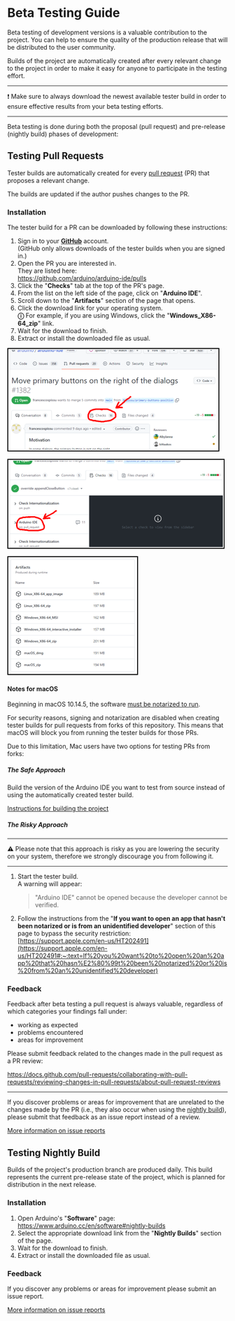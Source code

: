 <!-- Source: https://github.com/arduino/tooling-project-assets/blob/main/documentation-templates/contributor-guide/application/contributor-guide/beta-testing.md -->

# Beta Testing Guide

Beta testing of development versions is a valuable contribution to the project. You can help to ensure the quality of the production release that will be distributed to the user community.

Builds of the project are automatically created after every relevant change to the project in order to make it easy for anyone to participate in the testing effort.

---

❗ Make sure to always download the newest available tester build in order to ensure effective results from your beta testing efforts.

---

Beta testing is done during both the proposal (pull request) and pre-release (nightly build) phases of development:

## Testing Pull Requests

Tester builds are automatically created for every [pull request](https://docs.github.com/pull-requests/collaborating-with-pull-requests/proposing-changes-to-your-work-with-pull-requests/about-pull-requests) (PR) that proposes a relevant change.

The builds are updated if the author pushes changes to the PR.

### Installation

The tester build for a PR can be downloaded by following these instructions:

1. Sign in to your [**GitHub**](https://github.com/) account.<br />
   (GitHub only allows downloads of the tester builds when you are signed in.)
1. Open the PR you are interested in.<br />
   They are listed here:<br />
   https://github.com/arduino/arduino-ide/pulls
1. Click the "**Checks**" tab at the top of the PR's page.
1. From the list on the left side of the page, click on "**Arduino IDE**".
1. Scroll down to the "**Artifacts**" section of the page that opens.
1. Click the download link for your operating system.<br />
   **ⓘ** For example, if you are using Windows, click the "**Windows_X86-64_zip**" link.
1. Wait for the download to finish.
1. Extract or install the downloaded file as usual.

![checks tab](assets/checks-tab.png)

![tester build link](assets/tester-build-link.png)

![tester build artifacts](assets/tester-build-artifacts.png)

#### Notes for macOS

Beginning in macOS 10.14.5, the software [must be notarized to run](https://developer.apple.com/documentation/xcode/notarizing_macos_software_before_distribution).

For security reasons, signing and notarization are disabled when creating tester builds for pull requests from forks of this repository. This means that macOS will block you from running the tester builds for those PRs.

Due to this limitation, Mac users have two options for testing PRs from forks:

##### The Safe Approach

Build the version of the Arduino IDE you want to test from source instead of using the automatically created tester build.

[Instructions for building the project](../development.md#build-from-source)

##### The Risky Approach

---

⚠ Please note that this approach is risky as you are lowering the security on your system, therefore we strongly discourage you from following it.

---

1. Start the tester build.<br />
   A warning will appear:
   > "Arduino IDE" cannot be opened because the developer cannot be verified.
1. Follow the instructions from the "**If you want to open an app that hasn't been notarized or is from an unidentified developer**" section of this page to bypass the security restriction:<br />
   [https://support.apple.com/en-us/HT202491](https://support.apple.com/en-us/HT202491#:~:text=If%20you%20want%20to%20open%20an%20app%20that%20hasn%E2%80%99t%20been%20notarized%20or%20is%20from%20an%20unidentified%20developer)

### Feedback

Feedback after beta testing a pull request is always valuable, regardless of which categories your findings fall under:

- working as expected
- problems encountered
- areas for improvement

Please submit feedback related to the changes made in the pull request as a PR review:

https://docs.github.com/pull-requests/collaborating-with-pull-requests/reviewing-changes-in-pull-requests/about-pull-request-reviews

---

If you discover problems or areas for improvement that are unrelated to the changes made by the PR (i.e., they also occur when using the [nightly build](#testing-nightly-build)), please submit that feedback as an issue report instead of a review.

[More information on issue reports](issues.md#issue-report-guide)

## Testing Nightly Build

Builds of the project's production branch are produced daily. This build represents the current pre-release state of the project, which is planned for distribution in the next release.

### Installation

1. Open Arduino's "**Software**" page:<br />
   https://www.arduino.cc/en/software#nightly-builds
1. Select the appropriate download link from the "**Nightly Builds**" section of the page.
1. Wait for the download to finish.
1. Extract or install the downloaded file as usual.

### Feedback

If you discover any problems or areas for improvement please submit an issue report.

[More information on issue reports](issues.md#issue-report-guide)
